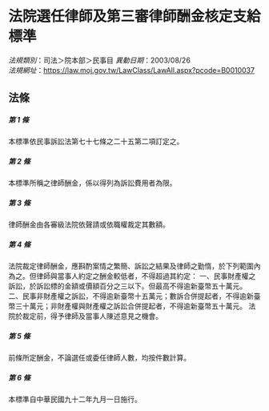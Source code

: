 # 法院選任律師及第三審律師酬金核定支給標準

*法規類別*：司法＞院本部＞民事目
*異動日期*：2003/08/26  
*法規網址*：https://law.moj.gov.tw/LawClass/LawAll.aspx?pcode=B0010037



## 法條
##### 第 1 條
本標準依民事訴訟法第七十七條之二十五第二項訂定之。

##### 第 2 條
本標準所稱之律師酬金，係以得列為訴訟費用者為限。

##### 第 3 條
律師酬金由各審級法院依聲請或依職權裁定其數額。

##### 第 4 條
法院裁定律師酬金，應斟酌案情之繁簡、訴訟之結果及律師之勤惰，於下列範圍內為之。但律師與當事人約定之酬金較低者，不得超過其約定：
一、民事財產權之訴訟，於訴訟標的金額或價額百分之三以下。但最高不得逾新臺幣五十萬元。
二、民事非財產權之訴訟，不得逾新臺幣十五萬元；數訴合併提起者，不得逾新臺幣三十萬元；非財產權與財產權之訴訟合併提起者，不得逾新臺幣五十萬元。
法院於裁定前，得予律師及當事人陳述意見之機會。

##### 第 5 條
前條所定酬金，不論選任或委任律師人數，均按件數計算。

##### 第 6 條
本標準自中華民國九十二年九月一日施行。


